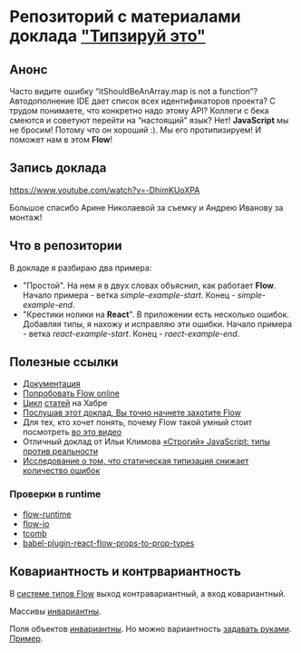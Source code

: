 # Репозиторий с материалами доклада ["Типзируй этo"](https://events.epam.com/events/nightit/talks/4493)
## Анонс
Часто видите ошибку “itShouldBeAnArray.map is not a function”? 
Автодополнение IDE дает список всех идентификаторов проекта?
С трудом понимаете, что конкретно надо этому API?
Коллеги с бека смеются и советуют перейти на “настоящий” язык?
Нет! **JavaScript** мы не бросим! Потому что он хороший :).
Мы его протипизируем! И поможет нам в этом **Flow**!

## Запись доклада

https://www.youtube.com/watch?v=-DhimKUoXPA

Большое спасибо Арине Николаевой за съемку и Андрею Иванову за монтаж!

## Что в репозитории
В докладе я разбираю два примера:
- "Простой". На нем я в двух словах объяснил, как работает **Flow**.
 Начало примера - ветка *simple-example-start*.
 Конец - *simple-example-end*.
- "Крестики нолики на **React**". В приложении есть несколько ошибок. 
 Добавляя типы, я нахожу и исправляю эти ошибки. 
 Начало примера - ветка *react-example-start*.
 Конец - *raect-example-end*.

## Полезные ссылки
- [Документация](https://flow.org/en/docs/) 
- [Попробовать Flow online](https://flow.org/try/)
- [Цикл](https://habrahabr.ru/post/326304/) [статей](https://habrahabr.ru/post/326394/) на Хабре
- [Послушав этот доклад, Вы точно начнете захотите Flow](https://www.youtube.com/watch?v=V1po0BT7kac)
- Для тех, кто хочет понять, почему Flow такой умный стоит посмотреть [во это видео](https://www.youtube.com/watch?v=VEaDsKyDxkY)
- Отличный доклад от Ильи Климова [«Строгий» JavaScript: типы против реальности](https://www.youtube.com/watch?time_continue=1&v=etKOc80-cw0)
- [Исследование о том, что статическая типизация снижает количество ошибок](https://blog.acolyer.org/2017/09/19/to-type-or-not-to-type-quantifying-detectable-bugs-in-javascript) 


### Проверки в runtime
- [flow-runtime](https://codemix.github.io/flow-runtime)
- [flow-io](https://github.com/gcanti/flow-io)
- [tcomb](https://github.com/gcanti/babel-plugin-tcomb)
- [babel-plugin-react-flow-props-to-prop-types ](https://github.com/thejameskyle/babel-plugin-react-flow-props-to-prop-types)


## Ковариантность и контрвариантность 
В [системе типов Flow](https://flow.org/en/docs/lang/variance/) выход контравариантный, а вход ковариантный.

Массивы [инвариантны](https://flow.org/try/#0PQKgBAAgZgNg9gdzCYAoAxjAhgZx2AQTAG8BfAbg2zzACEwBTADwBcGA7AE3yLMs1z4Awo1YdudEhVQY47HCzBYATsqwBPAPJQCALkKqNAHgIA+MAF4wAbQC6-OQqWGtUIfoIujQ81bsP5RSE4ADcVAEssdnQGDy9aX2c1VyEAp2D2FjUw5Ujo2INkowTLJI1tAnIgA). 

Поля объектов [инвариантны](https://flow.org/try/#0MYGwhgzhAEAKCmAnCB7AdtA3tNYC28AXNBAC6ICWaA5tAL4BQokMAongA4goCe880eAA9S8NABMYCZOizRx8DmESkCaUsTKUa9BgwBuywZ258icgO4ALFMXZde-etAC8lm8TTwL0e6ad0ANwGRhxIqGjE2Na2cOGydK7GDmbBQA).
Но можно вариантность [задавать руками](https://flow.org/en/docs/types/interfaces/#toc-interface-property-variance-read-only-and-write-only). 
[Пример](https://flow.org/try/#0PQKgBAAgZgNg9gdzCYAoAxjAhgZx2AIQFMBLAOwHMwBvAXw2zzAAUiAnHOMsIgDwBciZACb5i5KtTBksAWyIAuMDn5sJYeplz4AorIAO8AJ5EiPAUNEt2nblOFF9WNv3ll+SlWsobUqAG7OPAbGpkpSCAAWcEp6hnAmZrRgALw0YFEx0kRIcaFJANwBQQBGpJThGdFK4j7JaRHV2Ui1VLRFgWxg6HCdJFjulQDUmUqsHFwaqcHxiR1BPe5sWH0DHukAtKPWE9z1YGUSBUA).
